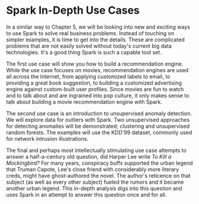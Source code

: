 # Spark In-Depth Use Cases
In a similar way to Chapter 5, we will be looking into new and exciting ways to use Spark to solve real business problems. Instead of touching on simpler examples, it is time to get into the details. These are complicated problems that are not easily solved without today's current big data technologies. It's a good thing Spark is such a capable tool set.

The first use case will show you how to build a recommendation engine. While the use case focuses on movies, recommendation engines are used all across the Internet, from applying customized labels to email, to providing a great book suggestion, to building a customized advertising engine against custom-built user profiles. Since movies are fun to watch and to talk about and are ingrained into pop culture, it only makes sense to talk about building a movie recommendation engine with Spark.

The second use case is an introduction to unsupervised anomaly detection. We will explore data for outliers with Spark. Two unsupervised approaches for detecting anomalies will be demonstrated; clustering and unsupervised random forests. The examples will use the KDD'99 dataset, commonly used for network intrusion illustrations.

The final and perhaps most intellectually stimulating use case attempts to answer a half-a-century old question, did Harper Lee write _To Kill a Mockingbird?_ For many years, conspiracy buffs supported the urban legend that Truman Capote, Lee's close friend with considerably more literary creds, might have ghost-authored the novel. The author's reticence on that subject (as well as every other subject) fueled the rumors and it became another urban legend. This in-depth analysis digs into this question and uses Spark in an attempt to answer this question once and for all.
